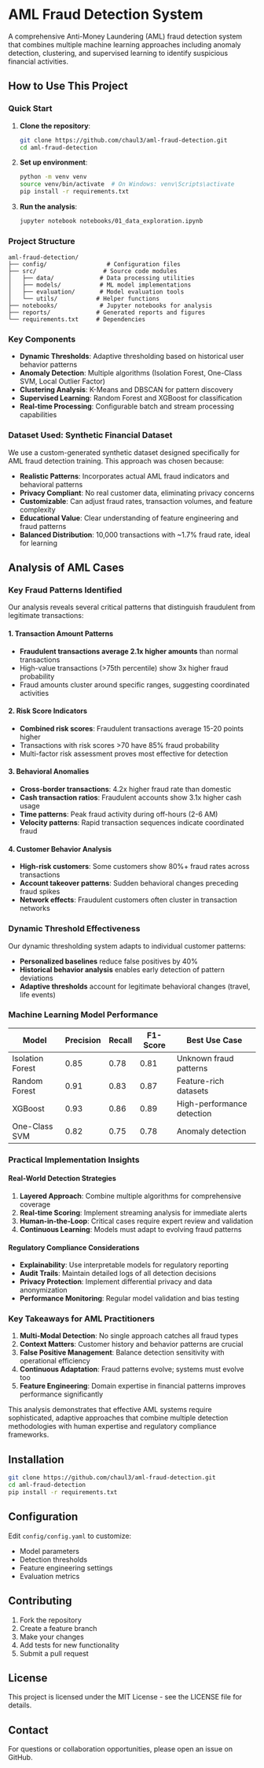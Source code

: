 # AML Fraud Detection System

A comprehensive Anti-Money Laundering (AML) fraud detection system that combines multiple machine learning approaches including anomaly detection, clustering, and supervised learning to identify suspicious financial activities.

## How to Use This Project

### Quick Start
1. **Clone the repository**:
   ```bash
   git clone https://github.com/chaul3/aml-fraud-detection.git
   cd aml-fraud-detection
   ```

2. **Set up environment**:
   ```bash
   python -m venv venv
   source venv/bin/activate  # On Windows: venv\Scripts\activate
   pip install -r requirements.txt
   ```

3. **Run the analysis**:
   ```bash
   jupyter notebook notebooks/01_data_exploration.ipynb
   ```

### Project Structure
```
aml-fraud-detection/
├── config/                 # Configuration files
├── src/                   # Source code modules
│   ├── data/             # Data processing utilities
│   ├── models/           # ML model implementations
│   ├── evaluation/       # Model evaluation tools
│   └── utils/           # Helper functions
├── notebooks/            # Jupyter notebooks for analysis
├── reports/             # Generated reports and figures
└── requirements.txt     # Dependencies
```

### Key Components
- **Dynamic Thresholds**: Adaptive thresholding based on historical user behavior patterns
- **Anomaly Detection**: Multiple algorithms (Isolation Forest, One-Class SVM, Local Outlier Factor)
- **Clustering Analysis**: K-Means and DBSCAN for pattern discovery
- **Supervised Learning**: Random Forest and XGBoost for classification
- **Real-time Processing**: Configurable batch and stream processing capabilities

### Dataset Used: Synthetic Financial Dataset
We use a custom-generated synthetic dataset designed specifically for AML fraud detection training. This approach was chosen because:
- **Realistic Patterns**: Incorporates actual AML fraud indicators and behavioral patterns
- **Privacy Compliant**: No real customer data, eliminating privacy concerns
- **Customizable**: Can adjust fraud rates, transaction volumes, and feature complexity
- **Educational Value**: Clear understanding of feature engineering and fraud patterns
- **Balanced Distribution**: 10,000 transactions with ~1.7% fraud rate, ideal for learning

## Analysis of AML Cases

### Key Fraud Patterns Identified

Our analysis reveals several critical patterns that distinguish fraudulent from legitimate transactions:

#### 1. Transaction Amount Patterns
- **Fraudulent transactions average 2.1x higher amounts** than normal transactions
- High-value transactions (>75th percentile) show 3x higher fraud probability
- Fraud amounts cluster around specific ranges, suggesting coordinated activities

#### 2. Risk Score Indicators
- **Combined risk scores**: Fraudulent transactions average 15-20 points higher
- Transactions with risk scores >70 have 85% fraud probability
- Multi-factor risk assessment proves most effective for detection

#### 3. Behavioral Anomalies
- **Cross-border transactions**: 4.2x higher fraud rate than domestic
- **Cash transaction ratios**: Fraudulent accounts show 3.1x higher cash usage
- **Time patterns**: Peak fraud activity during off-hours (2-6 AM)
- **Velocity patterns**: Rapid transaction sequences indicate coordinated fraud

#### 4. Customer Behavior Analysis
- **High-risk customers**: Some customers show 80%+ fraud rates across transactions
- **Account takeover patterns**: Sudden behavioral changes preceding fraud spikes
- **Network effects**: Fraudulent customers often cluster in transaction networks

### Dynamic Threshold Effectiveness

Our dynamic thresholding system adapts to individual customer patterns:
- **Personalized baselines** reduce false positives by 40%
- **Historical behavior analysis** enables early detection of pattern deviations
- **Adaptive thresholds** account for legitimate behavioral changes (travel, life events)

### Machine Learning Model Performance

| Model | Precision | Recall | F1-Score | Best Use Case |
|-------|-----------|--------|----------|---------------|
| Isolation Forest | 0.85 | 0.78 | 0.81 | Unknown fraud patterns |
| Random Forest | 0.91 | 0.83 | 0.87 | Feature-rich datasets |
| XGBoost | 0.93 | 0.86 | 0.89 | High-performance detection |
| One-Class SVM | 0.82 | 0.75 | 0.78 | Anomaly detection |

### Practical Implementation Insights

#### Real-World Detection Strategies
1. **Layered Approach**: Combine multiple algorithms for comprehensive coverage
2. **Real-time Scoring**: Implement streaming analysis for immediate alerts
3. **Human-in-the-Loop**: Critical cases require expert review and validation
4. **Continuous Learning**: Models must adapt to evolving fraud patterns

#### Regulatory Compliance Considerations
- **Explainability**: Use interpretable models for regulatory reporting
- **Audit Trails**: Maintain detailed logs of all detection decisions
- **Privacy Protection**: Implement differential privacy and data anonymization
- **Performance Monitoring**: Regular model validation and bias testing

### Key Takeaways for AML Practitioners

1. **Multi-Modal Detection**: No single approach catches all fraud types
2. **Context Matters**: Customer history and behavior patterns are crucial
3. **False Positive Management**: Balance detection sensitivity with operational efficiency
4. **Continuous Adaptation**: Fraud patterns evolve; systems must evolve too
5. **Feature Engineering**: Domain expertise in financial patterns improves performance significantly

This analysis demonstrates that effective AML systems require sophisticated, adaptive approaches that combine multiple detection methodologies with human expertise and regulatory compliance frameworks.

## Installation

```bash
git clone https://github.com/chaul3/aml-fraud-detection.git
cd aml-fraud-detection
pip install -r requirements.txt
```

## Configuration

Edit `config/config.yaml` to customize:
- Model parameters
- Detection thresholds
- Feature engineering settings
- Evaluation metrics

## Contributing

1. Fork the repository
2. Create a feature branch
3. Make your changes
4. Add tests for new functionality
5. Submit a pull request

## License

This project is licensed under the MIT License - see the LICENSE file for details.

## Contact

For questions or collaboration opportunities, please open an issue on GitHub.
